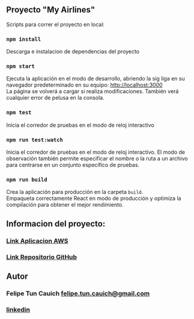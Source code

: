 
## Proyecto "My Airlines"

Scripts para correr el proyecto en local:

### `npm install`

Descarga e instalacion de dependencias del proyecto

### `npm start`

Ejecuta la aplicación en el modo de desarrollo, abriendo la sig liga en su navegador predeterminado en su equipo: [http://localhost:3000](http://localhost:3000)<br /> 
La página se volverá a cargar si realiza modificaciones. También verá cualquier error de pelusa en la consola.

### `npm test`

Inicia el corredor de pruebas en el modo de reloj interactivo

### `npm run test:watch`

Inicia el corredor de pruebas en el modo de reloj interactivo. El modo de observación también permite especificar el nombre o la ruta a un archivo para centrarse en un conjunto específico de pruebas.

### `npm run build`

Crea la aplicación para producción en la carpeta `build`.<br />
Empaqueta correctamente React en modo de producción y optimiza la compilación para obtener el mejor rendimiento.

## Informacion del proyecto:

### [Link Aplicacion AWS](https://main.d18vqkvfb1ah5w.amplifyapp.com/)

### [Link Repositorio GitHub](https://github.com/ftun/my-airlines)

## Autor

### Felipe Tun Cauich <felipe.tun.cauich@gmail.com>

### [linkedin](https://www.linkedin.com/in/felipe-tun-cauich/)


